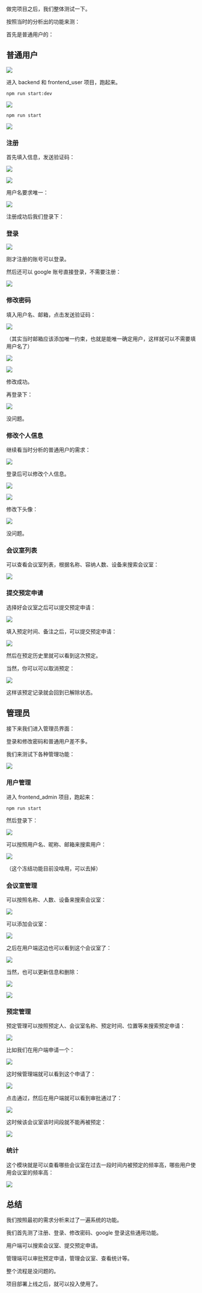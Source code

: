 做完项目之后，我们整体测试一下。

按照当时的分析出的功能来测：

首先是普通用户的：

## 普通用户

![](https://p6-juejin.byteimg.com/tos-cn-i-k3u1fbpfcp/906d4fbf82004b8d98db97b4fcf85086~tplv-k3u1fbpfcp-watermark.image?)

进入 backend 和 frontend_user 项目，跑起来。

```
npm run start:dev
```
![](https://p6-juejin.byteimg.com/tos-cn-i-k3u1fbpfcp/3f4784bdb1a04eb6b1e7a508959031a7~tplv-k3u1fbpfcp-jj-mark:0:0:0:0:q75.image#?w=2152&h=1072&s=638868&e=png&b=181818)

```
npm run start
```
![](https://p6-juejin.byteimg.com/tos-cn-i-k3u1fbpfcp/60145470bf694af5975acc50b4e53ba1~tplv-k3u1fbpfcp-jj-mark:0:0:0:0:q75.image#?w=1406&h=600&s=102634&e=png&b=181818)

### 注册

首先填入信息，发送验证码：

![](https://p3-juejin.byteimg.com/tos-cn-i-k3u1fbpfcp/3856408b127642dc9dde22efbcbeb623~tplv-k3u1fbpfcp-jj-mark:0:0:0:0:q75.image#?w=1748&h=1566&s=166573&e=png&b=ffffff)

![](https://p9-juejin.byteimg.com/tos-cn-i-k3u1fbpfcp/51a11cd922054046815562efc65a6234~tplv-k3u1fbpfcp-jj-mark:0:0:0:0:q75.image#?w=712&h=408&s=70522&e=png&b=fdfdfd)

用户名要求唯一：

![](https://p3-juejin.byteimg.com/tos-cn-i-k3u1fbpfcp/426e63a68f1b4745b0db79206d22db23~tplv-k3u1fbpfcp-jj-mark:0:0:0:0:q75.image#?w=2114&h=1712&s=334833&e=gif&f=39&b=fefefe)

注册成功后我们登录下：

### 登录

![](https://p3-juejin.byteimg.com/tos-cn-i-k3u1fbpfcp/fc1d16b98fed43279d623faa81d4a58c~tplv-k3u1fbpfcp-jj-mark:0:0:0:0:q75.image#?w=2414&h=1728&s=330704&e=gif&f=28&b=fefefe)

刚才注册的账号可以登录。

然后还可以 google 账号直接登录，不需要注册：

![](https://p1-juejin.byteimg.com/tos-cn-i-k3u1fbpfcp/23d67cf68fba4bcdadfbd2b9532c2b52~tplv-k3u1fbpfcp-jj-mark:0:0:0:0:q75.image#?w=2422&h=1578&s=865875&e=gif&f=46&b=fefefe)

### 修改密码

填入用户名、邮箱，点击发送验证码：

![](https://p9-juejin.byteimg.com/tos-cn-i-k3u1fbpfcp/e3d5948d209041c9a2f53da9bf7b540f~tplv-k3u1fbpfcp-jj-mark:0:0:0:0:q75.image#?w=2156&h=1426&s=155954&e=png&b=fefefe)

（其实当时邮箱应该添加唯一约束，也就是能唯一确定用户，这样就可以不需要填用户名了）

![](https://p9-juejin.byteimg.com/tos-cn-i-k3u1fbpfcp/b7330d6219b84ec59404421ab1bb8049~tplv-k3u1fbpfcp-jj-mark:0:0:0:0:q75.image#?w=726&h=434&s=72339&e=png&b=fdfdfd)

![](https://p9-juejin.byteimg.com/tos-cn-i-k3u1fbpfcp/2ba6b0617e3d42c0a6fb121e42b93e77~tplv-k3u1fbpfcp-jj-mark:0:0:0:0:q75.image#?w=2096&h=1356&s=324450&e=gif&f=36&b=fefefe)

修改成功。

再登录下：

![](https://p1-juejin.byteimg.com/tos-cn-i-k3u1fbpfcp/aab66274abe341008e9770f1b74a3c5b~tplv-k3u1fbpfcp-jj-mark:0:0:0:0:q75.image#?w=2422&h=1444&s=303842&e=gif&f=15&b=fefefe)

没问题。

### 修改个人信息

继续看当时分析的普通用户的需求：

![](https://p1-juejin.byteimg.com/tos-cn-i-k3u1fbpfcp/9596890a69e44ce7956ad0667e000468~tplv-k3u1fbpfcp-watermark.image?)

登录后可以修改个人信息。

![](https://p1-juejin.byteimg.com/tos-cn-i-k3u1fbpfcp/ff5a8d86b0df474486c008efb3a2c627~tplv-k3u1fbpfcp-jj-mark:0:0:0:0:q75.image#?w=2672&h=1520&s=192718&e=png&b=fefefe)

![](https://p9-juejin.byteimg.com/tos-cn-i-k3u1fbpfcp/e581fdc9ed8343ac938addb9947687e9~tplv-k3u1fbpfcp-jj-mark:0:0:0:0:q75.image#?w=776&h=452&s=74530&e=png&b=fdfdfd)

修改下头像：

![](https://p6-juejin.byteimg.com/tos-cn-i-k3u1fbpfcp/d8d4719687274f708ca79518992f95a7~tplv-k3u1fbpfcp-jj-mark:0:0:0:0:q75.image#?w=2600&h=1598&s=1185259&e=gif&f=34&b=fdfdfd)

没问题。

### 会议室列表

可以查看会议室列表，根据名称、容纳人数、设备来搜索会议室：

![](https://p6-juejin.byteimg.com/tos-cn-i-k3u1fbpfcp/278ea29cacf748bc8615a574c55db54d~tplv-k3u1fbpfcp-jj-mark:0:0:0:0:q75.image#?w=2776&h=1410&s=467128&e=gif&f=45&b=fdfdfd)

### 提交预定申请

选择好会议室之后可以提交预定申请：

![](https://p6-juejin.byteimg.com/tos-cn-i-k3u1fbpfcp/43208b02c0fe415aa5590a2ad6fd8a79~tplv-k3u1fbpfcp-jj-mark:0:0:0:0:q75.image#?w=2600&h=1398&s=885508&e=gif&f=50&b=fdfdfd)

填入预定时间、备注之后，可以提交预定申请：

![](https://p1-juejin.byteimg.com/tos-cn-i-k3u1fbpfcp/89bf7881f64c4981a7ea1ec274b6ee55~tplv-k3u1fbpfcp-jj-mark:0:0:0:0:q75.image#?w=2452&h=1596&s=536237&e=gif&f=32&b=808080)

然后在预定历史里就可以看到这次预定。

当然，你可以可以取消预定：

![](https://p1-juejin.byteimg.com/tos-cn-i-k3u1fbpfcp/884b4e8a2029458b9546b0e28a471535~tplv-k3u1fbpfcp-jj-mark:0:0:0:0:q75.image#?w=2788&h=1434&s=295111&e=gif&f=26&b=fdfdfd)

这样该预定记录就会回到已解除状态。

## 管理员

接下来我们进入管理员界面：

登录和修改密码和普通用户差不多。

我们来测试下各种管理功能：

![](https://p3-juejin.byteimg.com/tos-cn-i-k3u1fbpfcp/e4d405db23da46e2982f7b4404c2125a~tplv-k3u1fbpfcp-watermark.image?)

### 用户管理

进入 frontend_admin 项目，跑起来：

```
npm run start
```
然后登录下：

![](https://p6-juejin.byteimg.com/tos-cn-i-k3u1fbpfcp/d8ece3c186db472389767e346add0c66~tplv-k3u1fbpfcp-jj-mark:0:0:0:0:q75.image#?w=2736&h=1596&s=305212&e=gif&f=19&b=fefefe)

可以按照用户名、昵称、邮箱来搜索用户：

![](https://p6-juejin.byteimg.com/tos-cn-i-k3u1fbpfcp/b819698f58dc4e3b91134b5b4c449a68~tplv-k3u1fbpfcp-jj-mark:0:0:0:0:q75.image#?w=3028&h=1916&s=2783178&e=gif&f=50&b=fdfdfd)

（这个冻结功能目前没啥用，可以去掉）

### 会议室管理

可以按照名称、人数、设备来搜索会议室：

![](https://p1-juejin.byteimg.com/tos-cn-i-k3u1fbpfcp/014e8e6bee9b44af8194db4261882ad0~tplv-k3u1fbpfcp-jj-mark:0:0:0:0:q75.image#?w=3042&h=1480&s=404314&e=gif&f=50&b=fefefe)

可以添加会议室：

![](https://p6-juejin.byteimg.com/tos-cn-i-k3u1fbpfcp/8d7778c6d157477289d1c9b177afb13e~tplv-k3u1fbpfcp-jj-mark:0:0:0:0:q75.image#?w=2624&h=1484&s=639180&e=gif&f=43&b=808080)

之后在用户端这边也可以看到这个会议室了：

![](https://p3-juejin.byteimg.com/tos-cn-i-k3u1fbpfcp/11a005e5108043e293901d6c0fa64f30~tplv-k3u1fbpfcp-jj-mark:0:0:0:0:q75.image#?w=2924&h=1330&s=266377&e=png&b=fefefe)

当然，也可以更新信息和删除：

![](https://p9-juejin.byteimg.com/tos-cn-i-k3u1fbpfcp/257a71e1cc7c42728c158aaddc86c21c~tplv-k3u1fbpfcp-jj-mark:0:0:0:0:q75.image#?w=3046&h=1596&s=1125394&e=gif&f=37&b=fdfdfd)

![](https://p9-juejin.byteimg.com/tos-cn-i-k3u1fbpfcp/b48a63f968d6457db958c9c6af3a7ea2~tplv-k3u1fbpfcp-jj-mark:0:0:0:0:q75.image#?w=3346&h=1610&s=448554&e=gif&f=22&b=fefefe)

### 预定管理

预定管理可以按照预定人、会议室名称、预定时间、位置等来搜索预定申请：

![](https://p1-juejin.byteimg.com/tos-cn-i-k3u1fbpfcp/6eccc9d9a9b54cf0ab4c7a3583e0eb54~tplv-k3u1fbpfcp-jj-mark:0:0:0:0:q75.image#?w=3452&h=1774&s=616005&e=gif&f=50&b=fdfdfd)

比如我们在用户端申请一个：

![](https://p1-juejin.byteimg.com/tos-cn-i-k3u1fbpfcp/69432a2207724c71969627aa211fbfc1~tplv-k3u1fbpfcp-jj-mark:0:0:0:0:q75.image#?w=2872&h=1652&s=707361&e=gif&f=32&b=808080)

这时候管理端就可以看到这个申请了：

![](https://p3-juejin.byteimg.com/tos-cn-i-k3u1fbpfcp/00d6b603020f46e3bea4af0d35a8a80d~tplv-k3u1fbpfcp-jj-mark:0:0:0:0:q75.image#?w=3366&h=1284&s=243753&e=png&b=fefefe)

点击通过，然后在用户端就可以看到审批通过了：

![](https://p1-juejin.byteimg.com/tos-cn-i-k3u1fbpfcp/e69192427c674ecbb689a1144ff5ddf2~tplv-k3u1fbpfcp-jj-mark:0:0:0:0:q75.image#?w=3386&h=1318&s=685815&e=gif&f=43&b=fdfdfd)

这时候该会议室该时间段就不能再被预定：

![](https://p6-juejin.byteimg.com/tos-cn-i-k3u1fbpfcp/5435ed8d3204422aa9f39f12b43b25f2~tplv-k3u1fbpfcp-jj-mark:0:0:0:0:q75.image#?w=2820&h=1592&s=275530&e=gif&f=20&b=7f7f7f)

### 统计

这个模块就是可以查看哪些会议室在过去一段时间内被预定的频率高，哪些用户使用会议室的频率高：

![](https://p9-juejin.byteimg.com/tos-cn-i-k3u1fbpfcp/ca82f204bc81408b97094b2e4993f5c0~tplv-k3u1fbpfcp-jj-mark:0:0:0:0:q75.image#?w=2724&h=1808&s=1662036&e=gif&f=50&b=fefefe)

## 总结

我们按照最初的需求分析来过了一遍系统的功能。

我们首先测了注册、登录、修改密码、google 登录这些通用功能。

用户端可以搜索会议室、提交预定申请。

管理端可以审批预定申请，管理会议室、查看统计等。

整个流程是没问题的。

项目部署上线之后，就可以投入使用了。
